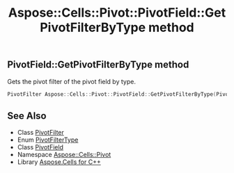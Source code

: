 ﻿---
title: Aspose::Cells::Pivot::PivotField::GetPivotFilterByType method
linktitle: GetPivotFilterByType
second_title: Aspose.Cells for C++ API Reference
description: 'Aspose::Cells::Pivot::PivotField::GetPivotFilterByType method. Gets the pivot filter of the pivot field by type in C++.'
type: docs
weight: 1100
url: /cpp/aspose.cells.pivot/pivotfield/getpivotfilterbytype/
---
## PivotField::GetPivotFilterByType method


Gets the pivot filter of the pivot field by type.

```cpp
PivotFilter Aspose::Cells::Pivot::PivotField::GetPivotFilterByType(PivotFilterType type)
```

## See Also

* Class [PivotFilter](../../pivotfilter/)
* Enum [PivotFilterType](../../pivotfiltertype/)
* Class [PivotField](../)
* Namespace [Aspose::Cells::Pivot](../../)
* Library [Aspose.Cells for C++](../../../)
